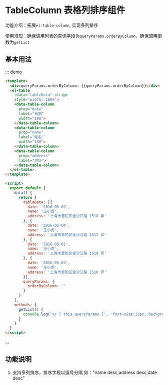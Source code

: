 # TableColumn 表格列排序组件

功能介绍：拓展`el-table-column`, 实现多列排序

使用须知：确保调用列表的查询字段为`queryParams.orderByColumn`，确保调用函数为`getList`

## 基本用法

::: demo
```html
<template>
  <div>queryParams.orderByColumn: {{queryParams.orderByColumn}}</div>
  <el-table
    :data="tableData" stripe
    style="width: 100%">
    <data-table-column
      prop="date"
      label="日期"
      width="180">
    </data-table-column>
    <data-table-column
      prop="name"
      label="姓名"
      width="180">
    </data-table-column>
    <data-table-column
      prop="address"
      label="地址">
    </data-table-column>
  </el-table>
</template>

<script>
  export default {
    data() {
      return {
        tableData: [{
          date: '2016-05-02',
          name: '王小虎',
          address: '上海市普陀区金沙江路 1518 弄'
        }, {
          date: '2016-05-04',
          name: '王小虎',
          address: '上海市普陀区金沙江路 1517 弄'
        }, {
          date: '2016-05-01',
          name: '王小虎',
          address: '上海市普陀区金沙江路 1519 弄'
        }, {
          date: '2016-05-03',
          name: '王小虎',
          address: '上海市普陀区金沙江路 1516 弄'
        }],
        queryParams: {
          orderByColumn: ''
        }
      }
    },
    methods: {
      getList() {
        console.log('%c [ this.queryParams ]', 'font-size:13px; background:#f29100; color:#ffffff;', this.queryParams)
      }
    }
  }
</script>
```
:::

## 功能说明
1. 支持多列排序，排序字段以逗号分隔
如："name desc,address desc,date desc"

